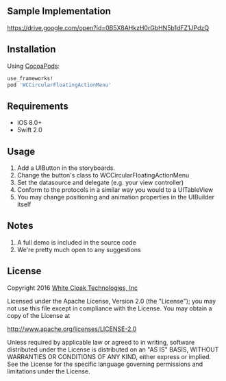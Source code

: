 ## Sample Implementation

https://drive.google.com/open?id=0B5X8AHkzH0rGbHN5b1dFZ1JPdzQ

## Installation

Using [CocoaPods](http://cocoapods.org/):

```ruby
use_frameworks!
pod 'WCCircularFloatingActionMenu'
```

## Requirements

- iOS 8.0+
- Swift 2.0

## Usage

1. Add a UIButton in the storyboards.
2. Change the button's class to WCCircularFloatingActionMenu
3. Set the datasource and delegate (e.g. your view controller)
4. Conform to the protocols in a similar way you would to a UITableView
5. You may change positioning and animation properties in the UIBuilder itself

## Notes

1. A full demo is included in the source code
2. We're pretty much open to any suggestions

## License

Copyright 2016 [White Cloak Technologies, Inc](http://whitecloak.com/)
 
Licensed under the Apache License, Version 2.0 (the "License");
you may not use this file except in compliance with the License.
You may obtain a copy of the License at
 
http://www.apache.org/licenses/LICENSE-2.0
 
Unless required by applicable law or agreed to in writing, software
distributed under the License is distributed on an "AS IS" BASIS,
WITHOUT WARRANTIES OR CONDITIONS OF ANY KIND, either express or implied.
See the License for the specific language governing permissions and
limitations under the License.


